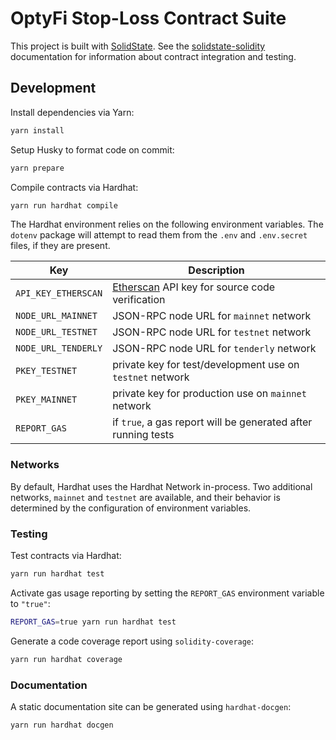 # OptyFi Stop-Loss Contract Suite

This project is built with [SolidState](https://github.com/solidstate-network). See the [solidstate-solidity](https://github.com/solidstate-network/solidstate-solidity) documentation for information about contract integration and testing.

## Development

Install dependencies via Yarn:

```bash
yarn install
```

Setup Husky to format code on commit:

```bash
yarn prepare
```

Compile contracts via Hardhat:

```bash
yarn run hardhat compile
```

The Hardhat environment relies on the following environment variables. The `dotenv` package will attempt to read them from the `.env` and `.env.secret` files, if they are present.

| Key                 | Description                                                              |
| ------------------- | ------------------------------------------------------------------------ |
| `API_KEY_ETHERSCAN` | [Etherscan](https://etherscan.io//) API key for source code verification |
| `NODE_URL_MAINNET`  | JSON-RPC node URL for `mainnet` network                                  |
| `NODE_URL_TESTNET`  | JSON-RPC node URL for `testnet` network                                  |
| `NODE_URL_TENDERLY` | JSON-RPC node URL for `tenderly` network                                 |
| `PKEY_TESTNET`      | private key for test/development use on `testnet` network                |
| `PKEY_MAINNET`      | private key for production use on `mainnet` network                      |
| `REPORT_GAS`        | if `true`, a gas report will be generated after running tests            |

### Networks

By default, Hardhat uses the Hardhat Network in-process. Two additional networks, `mainnet` and `testnet` are available, and their behavior is determined by the configuration of environment variables.

### Testing

Test contracts via Hardhat:

```bash
yarn run hardhat test
```

Activate gas usage reporting by setting the `REPORT_GAS` environment variable to `"true"`:

```bash
REPORT_GAS=true yarn run hardhat test
```

Generate a code coverage report using `solidity-coverage`:

```bash
yarn run hardhat coverage
```

### Documentation

A static documentation site can be generated using `hardhat-docgen`:

```bash
yarn run hardhat docgen
```
